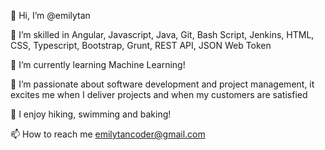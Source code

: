 👋 Hi, I’m @emilytan

👀 I’m skilled in Angular, Javascript, Java, Git, Bash Script, Jenkins, 
    HTML, CSS, Typescript, Bootstrap, Grunt, REST API, JSON Web Token
    
🌱 I’m currently learning Machine Learning!

💞️ I’m passionate about software development and project management, 
    it excites me when I deliver projects and when my customers are satisfied
    
🎂 I enjoy hiking, swimming and baking!

📫 How to reach me emilytancoder@gmail.com
